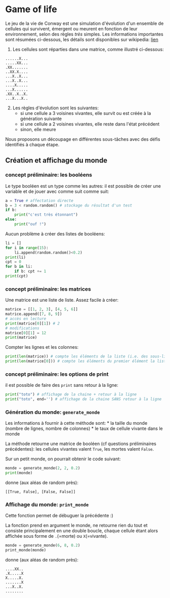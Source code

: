 # Game of life

Le jeu de la vie de Conway est une simulation d'évolution d'un ensemble de cellules qui survivent, émergent ou meurent en fonction de leur environnement, selon des règles *très* simples. Les informations importantes sont résumées ci-dessous, les détails sont disponibles sur wikipedia: [lien](https://fr.wikipedia.org/wiki/Jeu_de_la_vie)

1. Les cellules sont réparties dans une matrice, comme illustré ci-dessous:
```
......X...
.....XX...
.XX.......
..XX.X....
...X..X...
...X..X...
....X.....
...X......
.XX..X..X.
...X...X..
```
2. Les règles d'évolution sont les suivantes:
    * si une cellule a 3 voisines vivantes, elle survit ou est créée à la génération suivante
    * si une cellule a 2 voisines vivantes, elle reste dans l'état précédent
    * sinon, elle meure

Nous proposons un découpage en différentes sous-tâches avec des défis identifiés à chaque étape.

## Création et affichage du monde

### concept préliminaire: les booléens

Le type booléen est un type comme les autres: il est possible de créer une variable et de jouer avec comme suit comme suit:

```python
a = True # affectation directe
b = 3 < random.random() # stockage du résultat d'un test
if b:
    print("c'est très étonnant")
else:
    print("ouf !")
```

Aucun problème à créer des listes de booléens:
```python
li = []
for i in range(15):
    li.append(random.random()<0.2)
print(li)
cpt = 0
for b in li:
    if b: cpt += 1
print(cpt)
```

### concept préliminaire: les matrices

Une matrice est une liste de liste. Assez facile à créer:
```python
matrice = [[1, 2, 3], [4, 5, 6]]
matrice.append([7, 8, 9])
# accès en lecture
print(matrice[0][1]) # 2
# modifications
matrice[0][1] = 12
print(matrice)
```

Compter les lignes et les colonnes:
```python
print(len(matrice)) # compte les éléments de la liste (i.e. des sous-listes) = nb lignes
print(len(matrice[0])) # compte les éléments du premier élément la liste = nb colonnes
```

### concept préliminaire: les options de print

il est possible de faire des `print` sans retour à la ligne:
```python
print("toto") # affichage de la chaine + retour à la ligne
print("toto", end='') # affichage de la chaine SANS retour à la ligne
```

### Génération du monde: `generate_monde`

Les informations à fournir à cette méthode sont: 
    * la taille du monde (nombre de lignes, nombre de colonnes)
    * le taux de cellule vivante dans le monde

La méthode retourne une matrice de booléen (cf questions préliminaires précédentes): les cellules vivantes valent `True`, les mortes valent `False`.

Sur un petit monde, on pourrait obtenir le code suivant:
```python
monde = generate_monde(2, 2, 0.2)
print(monde)
```
donne (aux aléas de random près):
```
[[True, False], [False, False]]
```


### Affichage du monde: `print_monde`

Cette fonction permet de débuguer la précédente :)

La fonction prend en argument le monde, ne retourne rien du tout et consiste principalement en une double boucle, chaque cellule étant alors affichée sous forme de `.`(=morte) ou `X`(=vivante).

```python
monde = generate_monde(6, 8, 0.2)
print_monde(monde) 
```
donne (aux aléas de random près):
```
....XX..
.X.....X
X.....X.
.......X
...X..X.
........
```